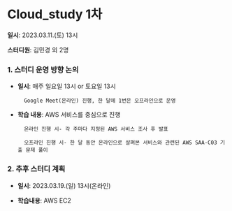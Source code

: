 # Cloud_study 1차

**일시**: 2023.03.11.(토) 13시

**스터디원**: 김민경 외 2명



### 1. 스터디 운영 방향 논의
  - **일시**: 매주 일요일 13시 or 토요일 13시
             
          Google Meet(온라인) 진행, 한 달에 1번은 오프라인으로 운영
  - **학습 내용**: AWS 서비스를 중심으로 진행
  
          온라인 진행 시- 각 주마다 지정된 AWS 서비스 조사 후 발표
    
          오프라인 진행 시- 한 달 동안 온라인으로 살펴본 서비스와 관련된 AWS SAA-C03 기출 문제 풀이


### 2. 추후 스터디 계획
  - **일시**: 2023.03.19.(일) 13시(온라인)
  
  - **학습내용**: AWS EC2
